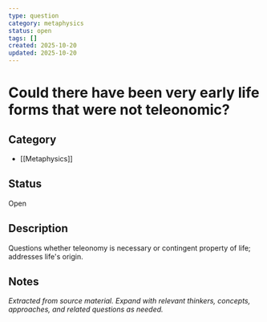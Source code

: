 ```yaml
---
type: question
category: metaphysics
status: open
tags: []
created: 2025-10-20
updated: 2025-10-20
---
```


# Could there have been very early life forms that were not teleonomic?

## Category

- [[Metaphysics]]

## Status

Open

## Description

Questions whether teleonomy is necessary or contingent property of life; addresses life's origin.

## Notes

*Extracted from source material. Expand with relevant thinkers, concepts, approaches, and related questions as needed.*
